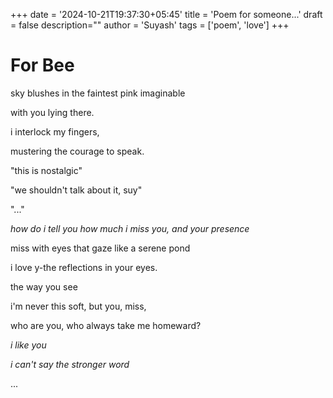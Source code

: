 +++
date = '2024-10-21T19:37:30+05:45'
title = 'Poem for someone...'
draft = false
description=""
author = 'Suyash'
tags = ['poem', 'love']
+++
# For Bee

sky blushes in the faintest pink imaginable

with you lying there.

i interlock my fingers,

mustering the courage to speak.

"this is nostalgic"

"we shouldn't talk about it, suy"

"..."

*how do i tell you how much i miss you, and your presence*

miss with eyes that gaze like a serene pond

i love y-the reflections in your eyes.

the way you see

i'm never this soft, but you, miss,

who are you, who always take me homeward?


*i like you*

*i can't say the stronger word*

...
